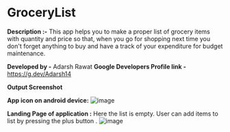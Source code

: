 # GroceryList

**Description :-** This app helps you to make a proper list of grocery items with quantity and price so that, when you go for shopping next time you don't forget anything to buy and have a track of your expenditure for budget maintenance.

**Developed by -** Adarsh Rawat
**Google Developers Profile link -** https://g.dev/Adarsh14

**Output Screenshot**

**App icon on android device:**
![image](https://user-images.githubusercontent.com/100958893/192089212-7b3e754a-82a8-4dd0-a0f1-466e0525ad2b.png)


**Landing Page of application :** Here the list is empty. User can add items to list by pressing the plus button .
![image](https://user-images.githubusercontent.com/100958893/192089410-4ab7a7dc-2c27-4078-ae47-5326916ac02f.png)

